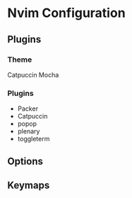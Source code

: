 # Nvim Configuration

## Plugins

### Theme

Catpuccin Mocha

### Plugins

- Packer
- Catpuccin
- popop
- plenary
- toggleterm

## Options

## Keymaps

